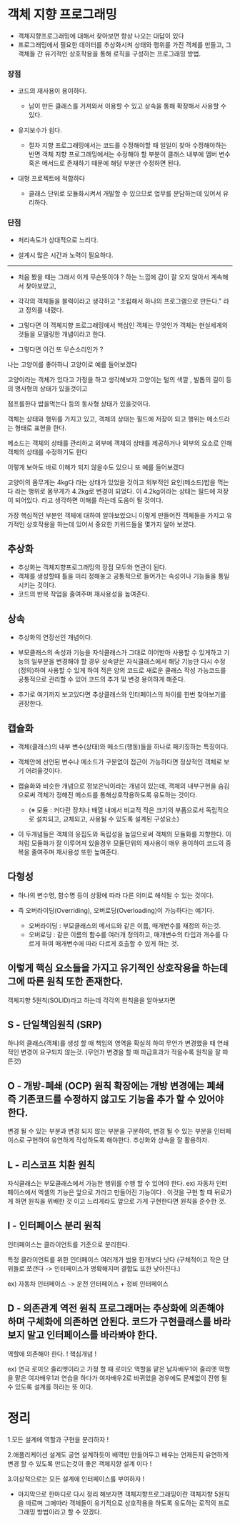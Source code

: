 # 객체 지향 프로그래밍 
* 객체지향프로그래밍에 대해서 찾아보면 항상 나오는 대답이 있다
* 프로그래밍에서 필요한 데이터를 추상화시켜 상태와 행위를 가진 객체를 만들고, 그 객체들 간 유기적인 상호작용을 통해 로직을 구성하는 프로그래밍 방법.

### 장점

* 코드의 재사용이 용이하다.
  * 남이 만든 클래스를 가져와서 이용할 수 있고 상속을 통해 확장해서 사용할 수 있다.

* 유지보수가 쉽다.
  * 절차 지향 프로그래밍에서는 코드를 수정해야할 때 일일이 찾아 수정해야하는 반면 객체 지향 프로그래밍에서는 수정해야 할 부분이 클래스 내부에 멤버 변수혹은 메서드로 존재하기 때문에 해당 부분만 수정하면 된다.

* 대형 프로젝트에 적합하다
  * 클래스 단위로 모듈화시켜서 개발할 수 있으므로 업무를 분담하는데 있어서 유리하다.

### 단점

* 처리속도가 상대적으로 느리다.

* 설계시 많은 시간과 노력이 필요하다.

---

* 처음 봤을 때는 그래서 이게 무슨뜻이야 ? 하는 느낌에 감이 잘 오지 않아서 계속해서 찾아보았고,

* 각각의 객체들을 블럭이라고 생각하고 "조립해서 하나의 프로그램으로 만든다." 라고 정의를 내렸다.

* 그렇다면 이 객체지향 프로그래밍에서 핵심인 객체는 무엇인가 객체는 현실세계의 것들을 모델링한 개념이라고 한다.

* 그렇다면 이건 또 무슨소리인가 ?

나는 고양이를 좋아하니 고양이로 예를 들어보겠다

고양이라는 객체가 있다고 가정을 하고 생각해보자 고양이는 털의 색깔 , 발톱의 길이 등의 명사형의 상태가 있을것이고

점프를한다 밥을먹는다 등의 동사형 상태가 있을것이다.

객체는 상태와 행위를 가지고 있고, 객체의 상태는 필드에 저장이 되고 행위는 메소드라는 형태로 표현을 한다.

메소드는 객체의 상태를 관리하고 외부에 객체의 상태를 제공하거나 외부의 요소로 인해 객체의 상태를 수정하기도 한다

이렇게 보아도 바로 이해가 되지 않을수도 있으니 또 예를 들어보겠다

고양이의 몸무게는 4kg다 라는 상태가 있었을 것이고 외부적인 요인(메소드)밥을 먹는다 라는 행위로 몸무게가 4.2kg로 변경이 되었다. 이 4.2kg이라는 상태는 필드에 저장이 되어있다. 라고 생각하면 이해를 하는데 도움이 될 것이다.

가장 핵심적인 부분인 객체에 대하여 알아보았으니 이렇게 만들어진 객체들을 가지고 유기적인 상호작용을 하는데 있어서 중요한 키워드들을 몇가지 알아 보겠다.

## 추상화
* 추상화는 객체지향프로그래밍의 장점 모두와 연관이 된다. 
* 객체를 생성할때 틀을 미리 정해놓고 공통적으로 들어가는 속성이나 기능들을 통일시키는 것이다. 
* 코드의 반복 작업을 줄여주며 재사용성을 높여준다.

## 상속
* 추상화의 연장선인 개념이다. 
* 부모클래스의 속성과 기능을 자식클래스가 그대로 이어받아 사용할 수 있게하고 기능의 일부분을 변경해야 할 경우 상속받은 자식클래스에서 해당 기능만 다시 수정(정의)하여 사용할 수 있게 하여
적은 양의 코드로 새로운 클래스 작성 가능코드를 공통적으로 관리할 수 있어 코드의 추가 및 변경 용이하게 해준다.

* 추가로 여기까지 보고있다면 추상클래스와 인터페이스의 차이를 한번 찾아보기를 권장한다.

## 캡슐화

* 객체(클래스)의 내부 변수(상태)와 메소드(행동)들을 하나로 패키징하는 특징이다.

* 객체안에 선언된 변수나 메소드가 구분없이 접근이 가능하다면 정상적인 객체로 보기 어려울것이다.

* 캡슐화와 비슷한 개념으로 정보은닉이라는 개념이 있는데, 객체의 내부구현을 숨김으로써 객체가 정해진 메소드를 통해상호작용하도록 유도하는 것이다.
  * (※ 모듈 : 커다란 장치나 배열 내에서 비교적 작은 크기의 부품으로서 독립적으로 설치되고, 교체되고, 사용될 수 있도록 설계된 구성요소)

* 이 두개념들은 객체의 응집도와 독립성을 높임으로써 객체의 모듈화를 지향한다. 이처럼 모듈화가 잘 이루어져 있을경우 모듈단위의 재사용이 매우 용이하여 코드의 중복을 줄여주며 재사용성 또한 높여준다.

## 다형성

* 하나의 변수명, 함수명 등이 상황에 따라 다른 의미로 해석될 수 있는 것이다.

* 즉 오버라이딩(Overriding), 오버로딩(Overloading)이 가능하다는 얘기다.
  * 오버라이딩 : 부모클래스의 메서드와 같은 이름, 매개변수를 재정의 하는것.
  * 오버로딩 : 같은 이름의 함수를 여러개 정의하고, 매개변수의 타입과 개수를 다르게 하여 매개변수에 따라 다르게 호출할 수 있게 하는 것.

## 이렇게 핵심 요소들을 가지고 유기적인 상호작용을 하는데 그에 따른 원칙 또한 존재한다.

객체지향 5원칙(SOLID)라고 하는데 각각의 원칙을을 알아보자면

## S - 단일책임원칙 (SRP)

하나의 클래스(객체)를 생성 할 때 책임의 영역을 확실히 하여 무언가 변경했을 때 연쇄적인 변경이 요구되지 않는것. (무언가 변경을 할 때 파급효과가 적을수록 원칙을 잘 따른것)

## O - 개방-폐쇄 (OCP) 원칙 확장에는 개방 변경에는 폐쇄 즉 기존코드를 수정하지 않고도 기능을 추가 할 수 있어야 한다.

변경 될 수 있는 부분과 변경 되지 않는 부분을 구분하여, 변경 될 수 있는 부분을 인터페이스로 구현하여 유연하게 작성하도록 해야한다. 추상화와 상속을 잘 활용하자.

## L - 리스코프 치환 원칙

자식클래스는 부모클래스에서 가능한 행위를 수행 할 수 있어야 한다. ex) 자동차 인터페이스에서 엑셀의 기능은 앞으로 가라고 만들어진 기능이다 . 이것을 구현 할 때 뒤로가게 하면 원칙을 위배한 것 이고 느리게라도 앞으로 가게 구현한다면 원칙을 준수한 것.

## I - 인터페이스 분리 원칙

인터페이스는 클라이언트를 기준으로 분리한다.

특정 클라이언트를 위한 인터페이스 여러개가 범용 한개보다 낫다 (구체적이고 작은 단위들로 쪼갠다 -> 인터페이스가 명확해지며 결합도 또한 낮아진다.)

ex) 자동차 인터페이스 -> 운전 인터페이스 + 정비 인터페이스

## D - 의존관계 역전 원칙 프로그래머는 추상화에 의존해야하며 구체화에 의존하면 안된다. 코드가 구현클래스를 바라보지 말고 인터페이스를 바라봐야 한다.

역할에 의존해야 한다. ! 핵심개념 !

ex) 연극 로미오 줄리엣이라고 가정 할 때 로미오 역할을 맡은 남자배우1이 줄리엣 역할을 맡은 여자배우1과 연습을 하다가 여자배우2로 바뀌었을 경우에도 문제없이 진행 될 수 있도록 설계를 하라는 뜻 이다.

# 정리

1.모든 설계에 역할과 구현을 분리하자 !

2.애플리케이션 설계도 공연 설계하듯이 배역만 만들어두고 배우는 언제든지 유연하게 변경 할 수 있도록 만드는것이 좋은 객체지향 설계 이다 !

3.이상적으로는 모든 설계에 인터페이스를 부여하자 !

* 마지막으로 한마디로 다시 정리 해보자면 객체지향프로그래밍이란 객체지향 5원칙을 따르며 그에따라 객체들이 유기적으로 상호작용을 하도록 유도하는 로직의 프로그래밍 방법이라고 할 수 있겠다.
